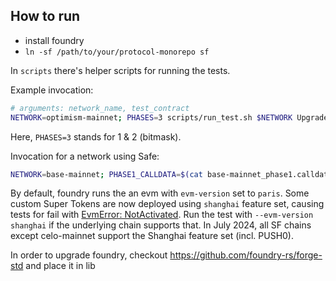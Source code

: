 ## How to run

* install foundry
* `ln -sf /path/to/your/protocol-monorepo sf`

In `scripts` there's helper scripts for running the tests.

Example invocation:
```sh
# arguments: network_name, test_contract
NETWORK=optimism-mainnet; PHASES=3 scripts/run_test.sh $NETWORK Upgrade_1_9_1 -vv
```
Here, `PHASES=3` stands for 1 & 2 (bitmask).

Invocation for a network using Safe:
```sh
NETWORK=base-mainnet; PHASE1_CALLDATA=$(cat base-mainnet_phase1.calldata) PHASE2_CALLDATA=$(cat base-mainnet_phase2.calldata) PHASES=3 scripts/run_test.sh $NETWORK Upgrade_1_9_1 -vv
```

By default, foundry runs the an evm with `evm-version` set to `paris`.
Some custom Super Tokens are now deployed using `shanghai` feature set, causing tests for fail with [EvmError: NotActivated](https://github.com/foundry-rs/foundry/issues/6228).
Run the test with `--evm-version shanghai` if the underlying chain supports that. In July 2024, all SF chains except celo-mainnet support the Shanghai feature set (incl. PUSH0).

In order to upgrade foundry, checkout https://github.com/foundry-rs/forge-std and place it in lib